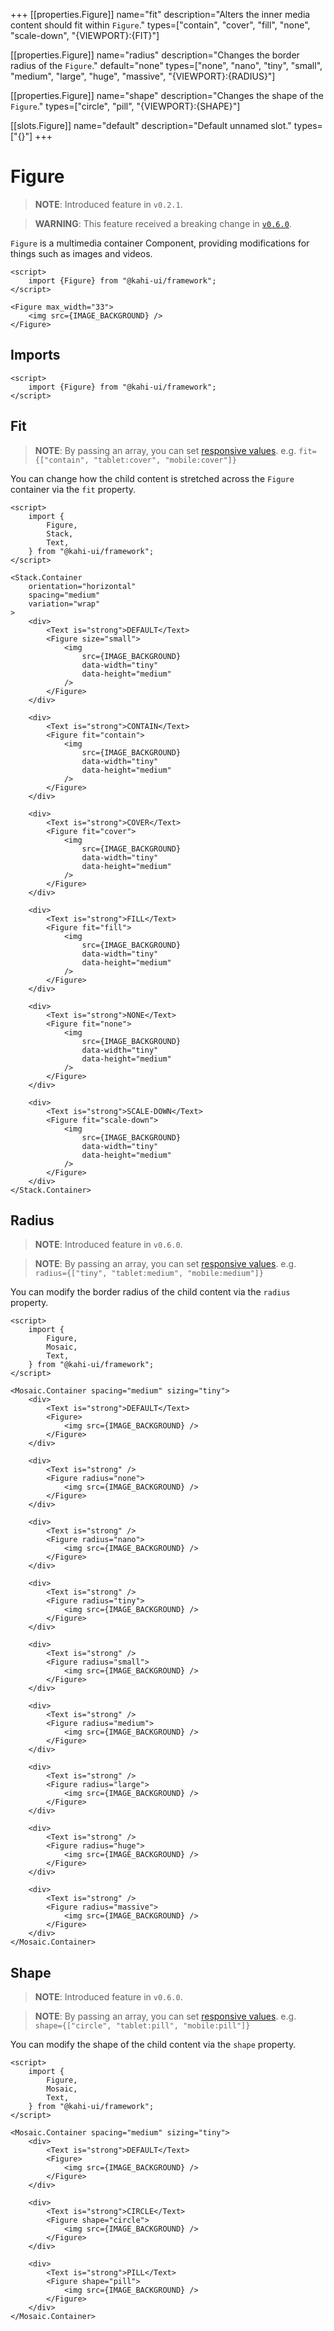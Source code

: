 +++
[[properties.Figure]]
name="fit"
description="Alters the inner media content should fit within `Figure`."
types=["contain", "cover", "fill", "none", "scale-down", "{VIEWPORT}:{FIT}"]

[[properties.Figure]]
name="radius"
description="Changes the border radius of the `Figure`."
default="none"
types=["none", "nano", "tiny", "small", "medium", "large", "huge", "massive", "{VIEWPORT}:{RADIUS}"]

[[properties.Figure]]
name="shape"
description="Changes the shape of the `Figure`."
types=["circle", "pill", "{VIEWPORT}:{SHAPE}"]

[[slots.Figure]]
name="default"
description="Default unnamed slot."
types=["{}"]
+++

# Figure

> **NOTE**: Introduced feature in `v0.2.1`.

> **WARNING**: This feature received a breaking change in [`v0.6.0`](../migrations/0.5.x-to-0.6.x.md).

`Figure` is a multimedia container Component, providing modifications for things such as images and videos.

```svelte {title="Figure Preview" mode="repl"}
<script>
    import {Figure} from "@kahi-ui/framework";
</script>

<Figure max_width="33">
    <img src={IMAGE_BACKGROUND} />
</Figure>
```

## Imports

```svelte {title="Figure Imports"}
<script>
    import {Figure} from "@kahi-ui/framework";
</script>
```

## Fit

> **NOTE**: By passing an array, you can set [responsive values](../framework/responsitivity.md). e.g. `fit={["contain", "tablet:cover", "mobile:cover"]}`

You can change how the child content is stretched across the `Figure` container via the `fit` property.

```svelte {title="Figure Fit" mode="repl"}
<script>
    import {
        Figure,
        Stack,
        Text,
    } from "@kahi-ui/framework";
</script>

<Stack.Container
    orientation="horizontal"
    spacing="medium"
    variation="wrap"
>
    <div>
        <Text is="strong">DEFAULT</Text>
        <Figure size="small">
            <img
                src={IMAGE_BACKGROUND}
                data-width="tiny"
                data-height="medium"
            />
        </Figure>
    </div>

    <div>
        <Text is="strong">CONTAIN</Text>
        <Figure fit="contain">
            <img
                src={IMAGE_BACKGROUND}
                data-width="tiny"
                data-height="medium"
            />
        </Figure>
    </div>

    <div>
        <Text is="strong">COVER</Text>
        <Figure fit="cover">
            <img
                src={IMAGE_BACKGROUND}
                data-width="tiny"
                data-height="medium"
            />
        </Figure>
    </div>

    <div>
        <Text is="strong">FILL</Text>
        <Figure fit="fill">
            <img
                src={IMAGE_BACKGROUND}
                data-width="tiny"
                data-height="medium"
            />
        </Figure>
    </div>

    <div>
        <Text is="strong">NONE</Text>
        <Figure fit="none">
            <img
                src={IMAGE_BACKGROUND}
                data-width="tiny"
                data-height="medium"
            />
        </Figure>
    </div>

    <div>
        <Text is="strong">SCALE-DOWN</Text>
        <Figure fit="scale-down">
            <img
                src={IMAGE_BACKGROUND}
                data-width="tiny"
                data-height="medium"
            />
        </Figure>
    </div>
</Stack.Container>
```

## Radius

> **NOTE**: Introduced feature in `v0.6.0`.

> **NOTE**: By passing an array, you can set [responsive values](../framework/responsitivity.md). e.g. `radius={["tiny", "tablet:medium", "mobile:medium"]}`

You can modify the border radius of the child content via the `radius` property.

```svelte {title="Figure Radius" mode="repl"}
<script>
    import {
        Figure,
        Mosaic,
        Text,
    } from "@kahi-ui/framework";
</script>

<Mosaic.Container spacing="medium" sizing="tiny">
    <div>
        <Text is="strong">DEFAULT</Text>
        <Figure>
            <img src={IMAGE_BACKGROUND} />
        </Figure>
    </div>

    <div>
        <Text is="strong" />
        <Figure radius="none">
            <img src={IMAGE_BACKGROUND} />
        </Figure>
    </div>

    <div>
        <Text is="strong" />
        <Figure radius="nano">
            <img src={IMAGE_BACKGROUND} />
        </Figure>
    </div>

    <div>
        <Text is="strong" />
        <Figure radius="tiny">
            <img src={IMAGE_BACKGROUND} />
        </Figure>
    </div>

    <div>
        <Text is="strong" />
        <Figure radius="small">
            <img src={IMAGE_BACKGROUND} />
        </Figure>
    </div>

    <div>
        <Text is="strong" />
        <Figure radius="medium">
            <img src={IMAGE_BACKGROUND} />
        </Figure>
    </div>

    <div>
        <Text is="strong" />
        <Figure radius="large">
            <img src={IMAGE_BACKGROUND} />
        </Figure>
    </div>

    <div>
        <Text is="strong" />
        <Figure radius="huge">
            <img src={IMAGE_BACKGROUND} />
        </Figure>
    </div>

    <div>
        <Text is="strong" />
        <Figure radius="massive">
            <img src={IMAGE_BACKGROUND} />
        </Figure>
    </div>
</Mosaic.Container>
```

## Shape

> **NOTE**: Introduced feature in `v0.6.0`.

> **NOTE**: By passing an array, you can set [responsive values](../framework/responsitivity.md). e.g. `shape={["circle", "tablet:pill", "mobile:pill"]}`

You can modify the shape of the child content via the `shape` property.

```svelte {title="Figure Shape" mode="repl"}
<script>
    import {
        Figure,
        Mosaic,
        Text,
    } from "@kahi-ui/framework";
</script>

<Mosaic.Container spacing="medium" sizing="tiny">
    <div>
        <Text is="strong">DEFAULT</Text>
        <Figure>
            <img src={IMAGE_BACKGROUND} />
        </Figure>
    </div>

    <div>
        <Text is="strong">CIRCLE</Text>
        <Figure shape="circle">
            <img src={IMAGE_BACKGROUND} />
        </Figure>
    </div>

    <div>
        <Text is="strong">PILL</Text>
        <Figure shape="pill">
            <img src={IMAGE_BACKGROUND} />
        </Figure>
    </div>
</Mosaic.Container>
```
